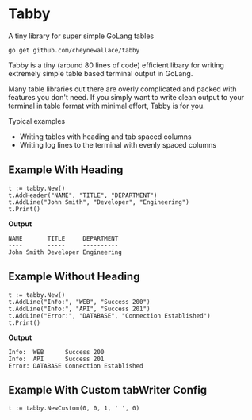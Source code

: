 # Tabby
A tiny library for super simple GoLang tables

```
go get github.com/cheynewallace/tabby
```

Tabby is a tiny (around 80 lines of code) efficient libary for writing extremely simple table based terminal output in GoLang. 

Many table libraries out there are overly complicated and packed with features you don't need. If you simply want to write clean output to your terminal in table format with minimal effort, Tabby is for you.

Typical examples
* Writing tables with heading and tab spaced columns
* Writing log lines to the terminal with evenly spaced columns

## Example With Heading
```	
t := tabby.New()
t.AddHeader("NAME", "TITLE", "DEPARTMENT")
t.AddLine("John Smith", "Developer", "Engineering")
t.Print()
```

**Output**
```
NAME       TITLE     DEPARTMENT
----       -----     ----------
John Smith Developer Engineering
```

## Example Without Heading
```	
t := tabby.New()
t.AddLine("Info:", "WEB", "Success 200")
t.AddLine("Info:", "API", "Success 201")
t.AddLine("Error:", "DATABASE", "Connection Established")
t.Print()
```

**Output**
```
Info:  WEB      Success 200
Info:  API      Success 201
Error: DATABASE Connection Established
```

## Example With Custom tabWriter Config
```	
t := tabby.NewCustom(0, 0, 1, ' ', 0)
```